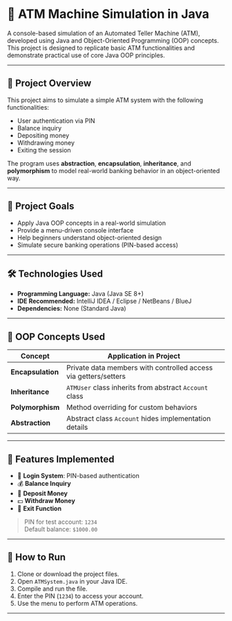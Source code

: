 # 🏧 ATM Machine Simulation in Java

A console-based simulation of an Automated Teller Machine (ATM), developed using Java and Object-Oriented Programming (OOP) concepts. This project is designed to replicate basic ATM functionalities and demonstrate practical use of core Java OOP principles.

---

## 📌 Project Overview

This project aims to simulate a simple ATM system with the following functionalities:
- User authentication via PIN
- Balance inquiry
- Depositing money
- Withdrawing money
- Exiting the session

The program uses **abstraction**, **encapsulation**, **inheritance**, and **polymorphism** to model real-world banking behavior in an object-oriented way.

---

## 🎯 Project Goals

- Apply Java OOP concepts in a real-world simulation
- Provide a menu-driven console interface
- Help beginners understand object-oriented design
- Simulate secure banking operations (PIN-based access)

---

## 🛠️ Technologies Used

- **Programming Language:** Java (Java SE 8+)
- **IDE Recommended:** IntelliJ IDEA / Eclipse / NetBeans / BlueJ
- **Dependencies:** None (Standard Java)

---

## 🧠 OOP Concepts Used

| Concept       | Application in Project                                          |
|---------------|-----------------------------------------------------------------|
| **Encapsulation** | Private data members with controlled access via getters/setters |
| **Inheritance**   | `ATMUser` class inherits from abstract `Account` class         |
| **Polymorphism**  | Method overriding for custom behaviors                         |
| **Abstraction**   | Abstract class `Account` hides implementation details          |

---

## 🧪 Features Implemented

- 🔐 **Login System**: PIN-based authentication
- 💰 **Balance Inquiry**
- 💸 **Deposit Money**
- 💵 **Withdraw Money**
- 🚪 **Exit Function**

> PIN for test account: `1234`  
> Default balance: `$1000.00`

---

## 🚀 How to Run

1. Clone or download the project files.
2. Open `ATMSystem.java` in your Java IDE.
3. Compile and run the file.
4. Enter the PIN (`1234`) to access your account.
5. Use the menu to perform ATM operations.

---
